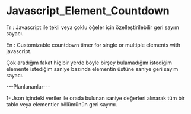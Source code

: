 # Javascript_Element_Countdown
Tr : Javascript ile tekli veya çoklu öğeler için özelleştirilebilir geri sayım sayacı.

En : Customizable countdown timer for single or multiple elements with javascript.

Çok aradığım fakat hiç bir yerde böyle birşey bulamadığım istediğim elemente istediğim saniye bazında elementin üstüne saniye geri sayım sayacı.




---Planlananlar---

1- Json içindeki veriler ile orada bulunan saniye değerleri alınarak tüm bir tablo veya elementler bölümünün geri sayımı.
